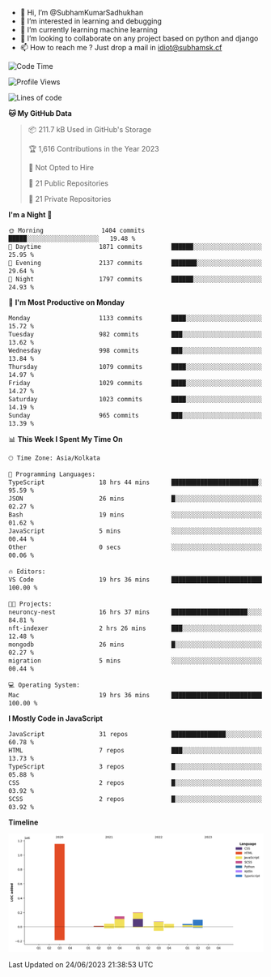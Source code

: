 - 👋 Hi, I’m @SubhamKumarSadhukhan
- 👀 I’m interested in learning and debugging
- 🌱 I’m currently learning machine learning
- 💞️ I’m looking to collaborate on any project based on python and django
- 📫 How to reach me ?
      Just drop a mail in idiot@subhamsk.cf

<!---
SubhamKumarSadhukhan/SubhamKumarSadhukhan is a ✨ special ✨ repository because its `README.md` (this file) appears on your GitHub profile.
You can click the Preview link to take a look at your changes.
--->


<!--START_SECTION:waka-->
![Code Time](http://img.shields.io/badge/Code%20Time-1%2C255%20hrs%2052%20mins-blue)

![Profile Views](http://img.shields.io/badge/Profile%20Views-7-blue)

![Lines of code](https://img.shields.io/badge/From%20Hello%20World%20I%27ve%20Written-1.8%20million%20lines%20of%20code-blue)

**🐱 My GitHub Data** 

> 📦 211.7 kB Used in GitHub's Storage 
 > 
> 🏆 1,616 Contributions in the Year 2023
 > 
> 🚫 Not Opted to Hire
 > 
> 📜 21 Public Repositories 
 > 
> 🔑 21 Private Repositories 
 > 
**I'm a Night 🦉** 

```text
🌞 Morning                1404 commits        █████░░░░░░░░░░░░░░░░░░░░   19.48 % 
🌆 Daytime                1871 commits        ██████░░░░░░░░░░░░░░░░░░░   25.95 % 
🌃 Evening                2137 commits        ███████░░░░░░░░░░░░░░░░░░   29.64 % 
🌙 Night                  1797 commits        ██████░░░░░░░░░░░░░░░░░░░   24.93 % 
```
📅 **I'm Most Productive on Monday** 

```text
Monday                   1133 commits        ████░░░░░░░░░░░░░░░░░░░░░   15.72 % 
Tuesday                  982 commits         ███░░░░░░░░░░░░░░░░░░░░░░   13.62 % 
Wednesday                998 commits         ███░░░░░░░░░░░░░░░░░░░░░░   13.84 % 
Thursday                 1079 commits        ████░░░░░░░░░░░░░░░░░░░░░   14.97 % 
Friday                   1029 commits        ████░░░░░░░░░░░░░░░░░░░░░   14.27 % 
Saturday                 1023 commits        ████░░░░░░░░░░░░░░░░░░░░░   14.19 % 
Sunday                   965 commits         ███░░░░░░░░░░░░░░░░░░░░░░   13.39 % 
```


📊 **This Week I Spent My Time On** 

```text
🕑︎ Time Zone: Asia/Kolkata

💬 Programming Languages: 
TypeScript               18 hrs 44 mins      ████████████████████████░   95.59 % 
JSON                     26 mins             █░░░░░░░░░░░░░░░░░░░░░░░░   02.27 % 
Bash                     19 mins             ░░░░░░░░░░░░░░░░░░░░░░░░░   01.62 % 
JavaScript               5 mins              ░░░░░░░░░░░░░░░░░░░░░░░░░   00.44 % 
Other                    0 secs              ░░░░░░░░░░░░░░░░░░░░░░░░░   00.06 % 

🔥 Editors: 
VS Code                  19 hrs 36 mins      █████████████████████████   100.00 % 

🐱‍💻 Projects: 
neuroncy-nest            16 hrs 37 mins      █████████████████████░░░░   84.81 % 
nft-indexer              2 hrs 26 mins       ███░░░░░░░░░░░░░░░░░░░░░░   12.48 % 
mongodb                  26 mins             █░░░░░░░░░░░░░░░░░░░░░░░░   02.27 % 
migration                5 mins              ░░░░░░░░░░░░░░░░░░░░░░░░░   00.44 % 

💻 Operating System: 
Mac                      19 hrs 36 mins      █████████████████████████   100.00 % 
```

**I Mostly Code in JavaScript** 

```text
JavaScript               31 repos            ███████████████░░░░░░░░░░   60.78 % 
HTML                     7 repos             ███░░░░░░░░░░░░░░░░░░░░░░   13.73 % 
TypeScript               3 repos             █░░░░░░░░░░░░░░░░░░░░░░░░   05.88 % 
CSS                      2 repos             █░░░░░░░░░░░░░░░░░░░░░░░░   03.92 % 
SCSS                     2 repos             █░░░░░░░░░░░░░░░░░░░░░░░░   03.92 % 
```



**Timeline**

![Lines of Code chart](https://raw.githubusercontent.com/SubhamKumarSadhukhan/SubhamKumarSadhukhan/main/assets/bar_graph.png)


 Last Updated on 24/06/2023 21:38:53 UTC
<!--END_SECTION:waka-->
